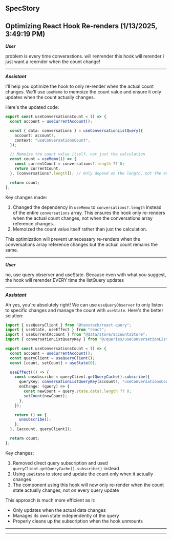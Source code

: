 ## SpecStory

## Optimizing React Hook Re-renders (1/13/2025, 3:49:19 PM)

_**User**_

problem is every time converastions. will renrender this hook will rerender i just want a reernder when the count change!

---

_**Assistant**_

I'll help you optimize the hook to only re-render when the actual count changes. We'll use `useMemo` to memoize the count value and ensure it only updates when the count actually changes.

Here's the updated code:

```typescript:features/conversation-list/hooks/use-conversations-count.ts
export const useConversationsCount = () => {
  const account = useCurrentAccount();

  const { data: conversations } = useConversationListQuery({
    account: account!,
    context: "useConversationsCount",
  });

  // Memoize the count value itself, not just the calculation
  const count = useMemo(() => {
    const currentCount = conversations?.length ?? 0;
    return currentCount;
  }, [conversations?.length]); // Only depend on the length, not the entire conversations array

  return count;
};
```

Key changes made:
1. Changed the dependency in `useMemo` to `conversations?.length` instead of the entire `conversations` array. This ensures the hook only re-renders when the actual count changes, not when the conversations array reference changes.
2. Memoized the count value itself rather than just the calculation.

This optimization will prevent unnecessary re-renders when the conversations array reference changes but the actual count remains the same.

---

_**User**_

no, use query observer and useState. Because even with what you suggest, the hook will rerender EVERY time the listQuery updates

---

_**Assistant**_

Ah yes, you're absolutely right! We can use `useQueryObserver` to only listen to specific changes and manage the count with `useState`. Here's the better solution:

```typescript:features/conversation-list/hooks/use-conversations-count.ts
import { useQueryClient } from "@tanstack/react-query";
import { useState, useEffect } from "react";
import { useCurrentAccount } from "@data/store/accountsStore";
import { conversationListQueryKey } from "@/queries/useConversationListQuery";

export const useConversationsCount = () => {
  const account = useCurrentAccount();
  const queryClient = useQueryClient();
  const [count, setCount] = useState(0);

  useEffect(() => {
    const unsubscribe = queryClient.getQueryCache().subscribe({
      queryKey: conversationListQueryKey(account!, "useConversationsCount"),
      onChange: (query) => {
        const newCount = query.state.data?.length ?? 0;
        setCount(newCount);
      },
    });

    return () => {
      unsubscribe();
    };
  }, [account, queryClient]);

  return count;
};
```

Key changes:
1. Removed direct query subscription and used `queryClient.getQueryCache().subscribe()` instead
2. Using `useState` to store and update the count only when it actually changes
3. The component using this hook will now only re-render when the count state actually changes, not on every query update

This approach is much more efficient as it:
- Only updates when the actual data changes
- Manages its own state independently of the query
- Properly cleans up the subscription when the hook unmounts

---



---

